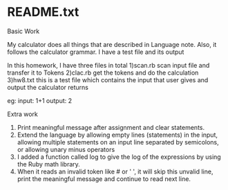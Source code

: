 
# README.txt

Basic Work

My calculator does all things that are described in Language note. Also, it follows the calculator grammar. I have a test file and its output 

In this homework, I have three files in total
1)scan.rb 		scan input file and transfer it to Tokens
2)clac.rb		get the tokens and do the calculation
3)hw8.txt 		this is a test file which contains the input that user gives and output the calculator returns

eg: input: 		1+1
	  output: 	2


Extra work
1) Print meaningful message after assignment and clear statements.
2) Extend the language by allowing empty lines (statements) in the input, allowing multiple statements on an input line separated by semicolons, or allowing unary minus operators
3) I added a function called log to give the log of the expressions by using the Ruby math library.
4) When it reads an invalid token like # or ' ', it will skip this unvalid line, print the meaningful message and continue to read next line. 
